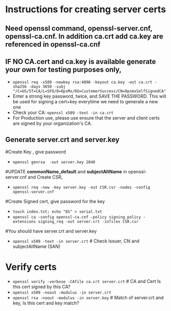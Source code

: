 # Instructions for creating server certs
## Need openssl command, openssl-server.cnf, openssl-ca.cnf. In addition ca.crt add ca.key are referenced in openssl-ca.cnf

## IF NO CA.cert and ca.key is available generate your own for testing purposes only, 
- ```openssl req -x509 -newkey rsa:4096 -keyout ca.key -out ca.crt -sha256 -days 3650 -subj "/C=US/ST=CA/L=SFO/O=OpsMx/OU=CustomerSuccess/CN=OpsmxSelfSignedCA" ```
- Enter a strong key password, twice, and SAVE THE PASSWORD. This will be used for signing a cert+key everytime we need to generate a new one
- Check your CA: ```openssl x509 -text -in ca.crt```
- For Production use, please use ensure that the server and client certs are signed by your organization's CA.

## Generate server.crt and server.key
#Create Key , give password
- ```openssl genrsa  -out server.key 2048``` 

#UPDATE **commonName_default** and **subjectAltName** in openssl-server.cnf and Create CSR,
- ```openssl req -new -key server.key -out CSR.csr -nodes -config openssl-server.cnf```

#Create Signed cert, give password for the key
- ```touch index.txt; echo "01" > serial.txt```
- ```openssl ca -config openssl-ca.cnf -policy signing_policy -extensions signing_req -out server.crt -infiles CSR.csr```
  
#You should have server.crt and server.key
- ```openssl x509 -text -in server.crt``` # Check Issuer, CN and subjectAltName (SAN)

# Verify certs
- ```openssl verify -verbose -CAfile ca.crt server.crt``` # CA and Cert Is this cert signed by this CA?
- ```openssl x509 -noout -modulus -in server.crt```
- ```openssl rsa -noout -modulus -in server.key``` # Match  of server.crt and key, Is this cert and key match?
